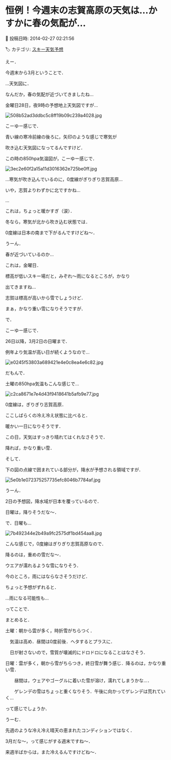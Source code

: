 # 恒例！今週末の志賀高原の天気は…かすかに春の気配が…

📅 投稿日時: 2014-02-27 02:21:56

🏷️ カテゴリ: [スキー天気予想](c6554f5c3c106093b511a8daae23757e8.md)

えー．


今週末から3月ということで．





…天気図に．


なんだか，春の気配が近づいてきましたね…





金曜日28日，夜9時の予想地上天気図ですが…




![508b52ad3ddbc5c8ff19b09c239a4028.jpg](images/508b52ad3ddbc5c8ff19b09c239a4028.jpg)




こーゆー感じで．


青い線の寒冷前線の後ろに，矢印のような感じで寒気が


吹き込む天気図になってるんですけど．


この時の850hpa気温図が，こーゆー感じで．




![3ec2e60f2a15a11d3016362e725be0ff.jpg](images/3ec2e60f2a15a11d3016362e725be0ff.jpg)




…寒気が吹き込んでいるのに，0度線がぎりぎり志賀高原…


いや，志賀よりわずかに北ですかね…


…


これは，ちょっと暖かすぎ（涙）．


冬なら，寒気が北から吹き込む状態では．


0度線は日本の南まで下がるんですけどね～．


うーん．


春が近づいているのか…





これは，金曜日．


標高が低いスキー場だと，みぞれ～雨になるところが，かなり


出てきますね…


志賀は標高が高いから雪でしょうけど．


まぁ，かなり重い雪になりそうですが．





で．


こーゆー感じで．


26日以降，3月2日の日曜まで．


例年より気温が高い日が続くようなので…




![e0245f53803a689421e4e0c8ea4e6c82.jpg](images/e0245f53803a689421e4e0c8ea4e6c82.jpg)







だもんで．


土曜の850hpa気温もこんな感じで…




![c2ca8671e7e4d43f9418641b5afb9e77.jpg](images/c2ca8671e7e4d43f9418641b5afb9e77.jpg)




0度線は，ぎりぎり志賀高原．


ここしばらくの冷え冷え状態に比べると．


暖かい一日になりそうです．


この日，天気はすっきり晴れてはくれなさそうで．


降れば，かなり重い雪．





そして．


下の図の点線で囲まれている部分が，降水が予想される領域ですが．




![5e0b1e072375257735efc8046b7784af.jpg](images/5e0b1e072375257735efc8046b7784af.jpg)




うーん．


2日の予想図，降水域が日本を覆っているので．


日曜は，降りそうだな～．





で．日曜も…




![7b492344e2b49a9fc2575df1bd454aa8.jpg](images/7b492344e2b49a9fc2575df1bd454aa8.jpg)




こんな感じで，0度線はぎりぎり志賀高原なので．


降るのは，重めの雪だな～．


ウエアが濡れるような雪になりそう．


今のところ，雨にはならなさそうだけど．


ちょっと予想がずれると．


…雨になる可能性も…





ってことで．


まとめると．





土曜：朝から雲が多く，時折雪がちらつく．


　気温は高め．昼間は0度前後．ヘタするとプラスに．


　日が射さないので，雪質が壊滅的にドロドロになることはなさそう．





日曜：雲が多く，朝から雪がちらつき，終日雪が舞う感じ．降るのは，かなり重い雪．


　　昼間は，ウェアやゴーグルに着いた雪が溶け，濡れてしまうかな…．


　　ゲレンデの雪はちょっと重くなりそう．午後に向かってゲレンデは荒れていく…





って感じでしょうか．





うーむ．


先週のような冷え冷え晴天の恵まれたコンディションではなく．


3月だな～，って感じがする週末ですね～．





来週半ばからは，また冷えるんですけどね～．

